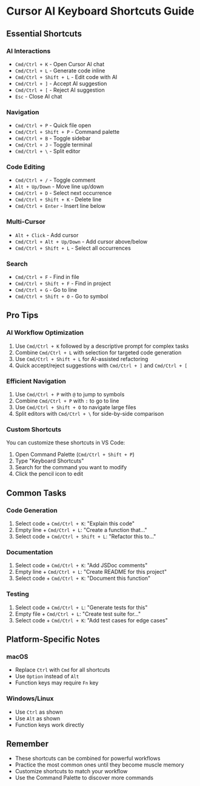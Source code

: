 # Cursor AI Keyboard Shortcuts Guide

## Essential Shortcuts

### AI Interactions
- `Cmd/Ctrl + K` - Open Cursor AI chat
- `Cmd/Ctrl + L` - Generate code inline
- `Cmd/Ctrl + Shift + L` - Edit code with AI
- `Cmd/Ctrl + ]` - Accept AI suggestion
- `Cmd/Ctrl + [` - Reject AI suggestion
- `Esc` - Close AI chat

### Navigation
- `Cmd/Ctrl + P` - Quick file open
- `Cmd/Ctrl + Shift + P` - Command palette
- `Cmd/Ctrl + B` - Toggle sidebar
- `Cmd/Ctrl + J` - Toggle terminal
- `Cmd/Ctrl + \` - Split editor

### Code Editing
- `Cmd/Ctrl + /` - Toggle comment
- `Alt + Up/Down` - Move line up/down
- `Cmd/Ctrl + D` - Select next occurrence
- `Cmd/Ctrl + Shift + K` - Delete line
- `Cmd/Ctrl + Enter` - Insert line below

### Multi-Cursor
- `Alt + Click` - Add cursor
- `Cmd/Ctrl + Alt + Up/Down` - Add cursor above/below
- `Cmd/Ctrl + Shift + L` - Select all occurrences

### Search
- `Cmd/Ctrl + F` - Find in file
- `Cmd/Ctrl + Shift + F` - Find in project
- `Cmd/Ctrl + G` - Go to line
- `Cmd/Ctrl + Shift + O` - Go to symbol

## Pro Tips

### AI Workflow Optimization
1. Use `Cmd/Ctrl + K` followed by a descriptive prompt for complex tasks
2. Combine `Cmd/Ctrl + L` with selection for targeted code generation
3. Use `Cmd/Ctrl + Shift + L` for AI-assisted refactoring
4. Quick accept/reject suggestions with `Cmd/Ctrl + ]` and `Cmd/Ctrl + [`

### Efficient Navigation
1. Use `Cmd/Ctrl + P` with `@` to jump to symbols
2. Combine `Cmd/Ctrl + P` with `:` to go to line
3. Use `Cmd/Ctrl + Shift + O` to navigate large files
4. Split editors with `Cmd/Ctrl + \` for side-by-side comparison

### Custom Shortcuts
You can customize these shortcuts in VS Code:
1. Open Command Palette (`Cmd/Ctrl + Shift + P`)
2. Type "Keyboard Shortcuts"
3. Search for the command you want to modify
4. Click the pencil icon to edit

## Common Tasks

### Code Generation
1. Select code + `Cmd/Ctrl + K`: "Explain this code"
2. Empty line + `Cmd/Ctrl + L`: "Create a function that..."
3. Select code + `Cmd/Ctrl + Shift + L`: "Refactor this to..."

### Documentation
1. Select code + `Cmd/Ctrl + K`: "Add JSDoc comments"
2. Empty line + `Cmd/Ctrl + L`: "Create README for this project"
3. Select code + `Cmd/Ctrl + K`: "Document this function"

### Testing
1. Select code + `Cmd/Ctrl + L`: "Generate tests for this"
2. Empty file + `Cmd/Ctrl + L`: "Create test suite for..."
3. Select code + `Cmd/Ctrl + K`: "Add test cases for edge cases"

## Platform-Specific Notes

### macOS
- Replace `Ctrl` with `Cmd` for all shortcuts
- Use `Option` instead of `Alt`
- Function keys may require `Fn` key

### Windows/Linux
- Use `Ctrl` as shown
- Use `Alt` as shown
- Function keys work directly

## Remember
- These shortcuts can be combined for powerful workflows
- Practice the most common ones until they become muscle memory
- Customize shortcuts to match your workflow
- Use the Command Palette to discover more commands 